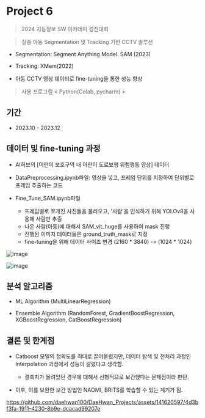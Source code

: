 # Project 6
> 2024 지능정보 SW 아카데미 경진대회

> 실종 아동 Segmentation 및 Tracking 기반 CCTV 솔루션

* Segmentation: Segment Anything Model. SAM (2023)

* Tracking: XMem(2022)

* 아동 CCTV 영상 데이터로 fine-tuning을 통한 성능 향상

> 사용 프로그램 < Python(Colab, pycharm) >

## 기간

* 2023.10 - 2023.12

## 데이터 및 fine-tuning 과정

* AI허브의 [어린이 보호구역 내 어린이 도로보행 위험행동 영상] 데이터

* DataPreprocessing.ipynb파일: 영상을 넣고, 프레임 단위를 지정하여 단위별로 프레임 추출하는 코드

* Fine_Tune_SAM.ipynb파일
  - 프레임별로 쪼개진 사진들을 불러오고, '사람'을 인식하기 위해 YOLOv8을 사용해 사람만 추출
  - 나온 사람(아동)에 대해서 SAM_vit_huge를 사용하여 mask 진행
  - 진행된 이미지 데이터들은 ground_truth_mask로 지정
  - fine-tuning을 위해 데이터 사이즈 변경 (2160 * 3840) -> (1024 * 1024)
 
![image](https://github.com/daehwan100/DaeHwan_Projects/assets/141620597/5d791b1d-33f0-472b-b78e-bb308e235c7f)

![image](https://github.com/daehwan100/DaeHwan_Projects/assets/141620597/86063704-4ebd-444c-b4f4-50cb8c10e4da)

## 분석 알고리즘

* ML Algorithm (MultiLinearRegression)

* Ensemble Algorithm (RandomForest, GradientBoostRegression, XGBoostRegression, CatBoostRegression)

## 결론 및 한계점

* Catboost 모델의 정확도를 최대로 끌어올렸지만, 데이터 탐색 및 전처리 과정인 Interpolation 과정에서 성능이 갈렸다고 생각함.
  - 결측치가 몰려있던 경우에 대해서 선형적으로 보간했다는 문제점이라 판단.
    
* 이후, 이를 보완한 보간 방법인 NAOMI, BRITS를 학습할 수 있는 계기가 됨.












https://github.com/daehwan100/DaeHwan_Projects/assets/141620597/4d3bf3fa-1911-4230-8b9e-dcacad99207e

